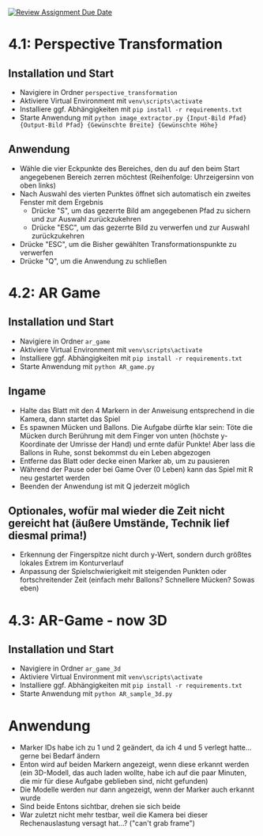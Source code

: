 [![Review Assignment Due Date](https://classroom.github.com/assets/deadline-readme-button-22041afd0340ce965d47ae6ef1cefeee28c7c493a6346c4f15d667ab976d596c.svg)](https://classroom.github.com/a/-leASaOw)

# 4.1: Perspective Transformation

## Installation und Start
- Navigiere in Ordner ```perspective_transformation```
- Aktiviere Virtual Environment mit ```venv\scripts\activate```
- Installiere ggf. Abhängigkeiten mit ```pip install -r requirements.txt```
- Starte Anwendung mit ```python image_extractor.py {Input-Bild Pfad} {Output-Bild Pfad} {Gewünschte Breite} {Gewünschte Höhe}```

## Anwendung
- Wähle die vier Eckpunkte des Bereiches, den du auf den beim Start angegebenen Bereich zerren möchtest (Reihenfolge: Uhrzeigersinn von oben links)
- Nach Auswahl des vierten Punktes öffnet sich automatisch ein zweites Fenster mit dem Ergebnis
    - Drücke "S", um das gezerrte Bild am angegebenen Pfad zu sichern und zur Auswahl zurückzukehren
    - Drücke "ESC", um das gezerrte Bild zu verwerfen und zur Auswahl zurückzukehren
- Drücke "ESC", um die Bisher gewählten Transformationspunkte zu verwerfen
- Drücke "Q", um die Anwendung zu schließen


# 4.2: AR Game

## Installation und Start
- Navigiere in Ordner ```ar_game```
- Aktiviere Virtual Environment mit ```venv\scripts\activate```
- Installiere ggf. Abhängigkeiten mit ```pip install -r requirements.txt```
- Starte Anwendung mit ```python AR_game.py```

## Ingame
- Halte das Blatt mit den 4 Markern in der Anweisung entsprechend in die Kamera, dann startet das Spiel
- Es spawnen Mücken und Ballons. Die Aufgabe dürfte klar sein: Töte die Mücken durch Berührung mit dem Finger von unten (höchste y-Koordinate der Umrisse der Hand) und ernte dafür Punkte! Aber lass die Ballons in Ruhe, sonst bekommst du ein Leben abgezogen
- Entferne das Blatt oder decke einen Marker ab, um zu pausieren
- Während der Pause oder bei Game Over (0 Leben) kann das Spiel mit R neu gestartet werden
- Beenden der Anwendung ist mit Q jederzeit möglich

## Optionales, wofür mal wieder die Zeit nicht gereicht hat (äußere Umstände, Technik lief diesmal prima!)
- Erkennung der Fingerspitze nicht durch y-Wert, sondern durch größtes lokales Extrem im Konturverlauf
- Anpassung der Spielschwierigkeit mit steigenden Punkten oder fortschreitender Zeit (einfach mehr Ballons? Schnellere Mücken? Sowas eben)


# 4.3: AR-Game - now 3D

## Installation und Start
- Navigiere in Ordner ```ar_game_3d```
- Aktiviere Virtual Environment mit ```venv\scripts\activate```
- Installiere ggf. Abhängigkeiten mit ```pip install -r requirements.txt```
- Starte Anwendung mit ```python AR_sample_3d.py```

# Anwendung
- Marker IDs habe ich zu 1 und 2 geändert, da ich 4 und 5 verlegt hatte... gerne bei Bedarf ändern
- Enton wird auf beiden Markern angezeigt, wenn diese erkannt werden (ein 3D-Modell, das auch laden wollte, habe ich auf die paar Minuten, die mir für diese Aufgabe geblieben sind, nicht gefunden)
- Die Modelle werden nur dann angezeigt, wenn der Marker auch erkannt wurde
- Sind beide Entons sichtbar, drehen sie sich beide
- War zuletzt nicht mehr testbar, weil die Kamera bei dieser Rechenauslastung versagt hat...? ("can't grab frame")